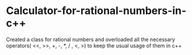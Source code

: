# Calculator-for-rational-numbers-in-c++
Created a class for rational numbers and overloaded all the necessary operators( &lt;&lt;, >>, +, -, *, / , &lt;, >) to keep the usual usage of them in c++ 
